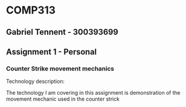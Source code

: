 # COMP313

## Gabriel Tennent - 300393699

## Assignment 1 - Personal

### Counter Strike movement mechanics

Technology description:

The technology I am covering in this assignment is demonstration of the movement mechanic used in the counter strick